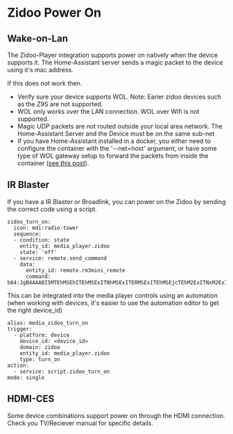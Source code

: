 # Zidoo Power On

## Wake-on-Lan
The Zidoo-Player integration supports power on natively when the device supports it.  The Home-Assistant server sends a magic packet to the device using it's mac address.  

If this does not work then.

- Verify sure your device supports WOL.  Note:  Earier zidoo devices such as the Z9S are not supported.
- WOL only works over the LAN connection. WOL over Wifi is not supported.
- Magic UDP packets are not routed outside your local area network.  The Home-Assistant Server and the Device must be on the same sub-net
- If you have Home-Assistant installed in a docker, you either need to configure the container with the '--net=host' argument, or have some type of WOL gateway setup to forward the packets from inside the container ([see this post](https://community.home-assistant.io/t/wake-on-lan-for-those-running-home-assistant-in-docker/189376/)).


## IR Blaster
If you have a IR Blaster or Broadlink, you can power on the Zidoo by sending the correct code using a script.

```
zidoo_turn_on:
  icon: mdi:radio-tower   
  sequence:
  - condition: state
    entity_id: media_player.zidoo
    state: 'off'
  - service: remote.send_command
    data:
      entity_id: remote.rm3mini_remote
      command: b64:JgB4AAABI5MTEhMSEhITEhMSExITNhMSExITERMSExITEhMSEjcTEhM2ExITNxM2ExITEhM2ExITEhM3EhITEhM2FDYTEhM2EwAGCAABJksTAAxWAAEoSRMADFYAASdJEwAMVgABKEgTAAxaAAEkSRMADFYAASdJEwANBQ==
```

This can be integrated into the media player controls using an automation (when working with devices, it's easier to use the automation editor to get the right device_id)

```
alias: media_zidoo_turn_on
trigger:
  - platform: device
    device_id: <device_id>
    domain: zidoo
    entity_id: media_player.zidoo
    type: turn_on
action:
  - service: script.zidoo_turn_on
mode: single
```

## HDMI-CES

Some device combinations support power on through the HDMI connection.  Check you TV/Reciever manual for specific details.
